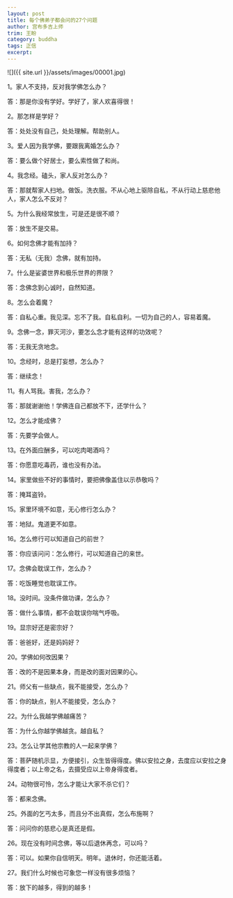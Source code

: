 ```yaml
---
layout: post
title: 每个佛弟子都会问的27个问题
author: 宫布多吉上师
trim: 王盼
category: buddha
tags: 正信
excerpt:
---
```


![]({{ site.url }}/assets/images/00001.jpg)

1。家人不支持，反对我学佛怎么办？

答：那是你没有学好。学好了，家人欢喜得很！

2。那怎样是学好？

答：处处没有自己，处处理解。帮助别人。

3。爱人因为我学佛，要跟我离婚怎么办？

答：要么做个好居士，要么索性做了和尚。

4。我念经。磕头，家人反对怎么办？

答：那就帮家人扫地。做饭。洗衣服。不从心地上驱除自私，不从行动上慈悲他人，家人怎么不反对？

5。为什么我经常放生，可是还是很不顺？

答：放生不是交易。

6。如何念佛才能有加持？

答：无私（无我）念佛，就有加持。

7。什么是娑婆世界和极乐世界的界限？

答：念佛念到心诚时，自然知道。

8。怎么会着魔？

答：自私心重。我见深。忘不了我。自私自利。一切为自己的人，容易着魔。

9。念佛一念，罪灭河沙，要怎么念才能有这样的功效呢？

答：无我无贪地念。

10。念经时，总是打妄想，怎么办？

答：继续念！

11。有人骂我。害我，怎么办？

答：那就谢谢他！学佛连自己都放不下，还学什么？

12。怎么才能成佛？

答：先要学会做人。

13。在外面应酬多，可以吃肉喝酒吗？

答：你愿意吃毒药，谁也没有办法。

14。家里做些不好的事情时，要把佛像盖住以示恭敬吗？

答：掩耳盗铃。

15。家里环境不如意，无心修行怎么办？

答：地狱。鬼道更不如意。

16。怎么修行可以知道自己的前世？

答：你应该问问：怎么修行，可以知道自己的来世。

17。念佛会耽误工作，怎么办？

答：吃饭睡觉也耽误工作。

18。没时间。没条件做功课，怎么办？

答：做什么事情，都不会耽误你喘气呼吸。

19。显宗好还是密宗好？

答：爸爸好，还是妈妈好？

20。学佛如何改因果？

答：改的不是因果本身，而是改的面对因果的心。

21。师父有一些缺点，我不能接受，怎么办？

答：你的缺点，别人不能接受，怎么办？

22。为什么我越学佛越痛苦？

答：为什么你越学佛越贪。越自私？

23。怎么让学其他宗教的人一起来学佛？

答：菩萨随机示显，方便接引，众生皆得得度。佛以安拉之身，去度应以安拉之身得度者；以上帝之名，去摄受应以上帝身得度者。

24。动物很可怜，怎么才能让大家不杀它们？

答：都来念佛。

25。外面的乞丐太多，而且分不出真假，怎么布施啊？

答：问问你的慈悲心是真还是假。

26。现在没有时间念佛，等以后退休再念，可以吗？

答：可以。如果你自信明天。明年。退休时，你还能活着。

27。我们什么时候也可象您一样没有很多烦恼？

答：放下的越多，得到的越多！
